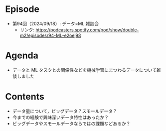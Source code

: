 # Episode

- 第94回（2024/09/18）: データ×ML 雑談会
  - リンク: https://podcasters.spotify.com/pod/show/double-m2/episodes/94-ML-e2oej98

# Agenda

- データと ML タスクとの関係性などを機械学習にまつわるデータについて雑談しました

# Contents

- データ量について，ビッグデータ？スモールデータ？
- 今までの経験で興味深いデータ特性はあったか？
- ビッグデータやスモールデータならではの課題などあるか？
